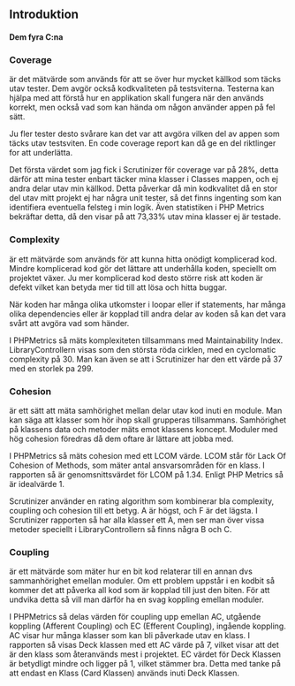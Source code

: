 <section>
  <h2>Introduktion</h2>
  <h4>Dem fyra C:na</h4>
  <h3>
    Coverage
  </h3>
  <p>
    är det mätvärde som används för att se över hur mycket källkod som täcks utav tester. Dem avgör också kodkvaliteten på testsviterna. Testerna kan hjälpa med att förstå hur en applikation skall fungera när den används korrekt, men också vad som kan hända om någon använder appen på fel sätt.
  </p>
  <p>
    Ju fler tester desto svårare kan det var att avgöra vilken del av appen som täcks utav testsviten. En code coverage report kan då ge en del riktlinger for att underlätta.
  </p>
  <p>
    Det första värdet som jag fick i Scrutinizer för coverage var på 28%, detta därför att mina tester enbart täcker mina klasser i Classes mappen, och ej andra delar utav min källkod. Detta påverkar då min kodkvalitet då en stor del utav mitt projekt ej har några unit tester, så det finns ingenting som kan identifiera eventuella felsteg i min logik. Även statistiken i PHP Metrics bekräftar detta, då den visar på att 73,33% utav mina klasser ej är testade.
  </p>
  <h3>
    Complexity
  </h3>
  <p>
    är ett mätvärde som används för att kunna hitta onödigt komplicerad kod. Mindre komplicerad kod gör det lättare att underhålla koden, speciellt om projektet växer. Ju mer komplicerad kod desto större risk att koden är defekt vilket kan betyda mer tid till att lösa och hitta buggar.
  </p>
  <p>
    När koden har många olika utkomster i loopar eller if statements, har många olika dependencies eller är kopplad till andra delar av koden så kan det vara svårt att avgöra vad som händer.
  </p>
  <p>
    I PHPMetrics så mäts komplexiteten tillsammans med Maintainability Index. LibraryControllern visas som den största röda cirklen, med en cyclomatic complexity på 30. Man kan även se att i Scrutinizer har den ett värde på 37 med en storlek pa 299.
  </p>
  <h3>
    Cohesion
  </h3>
  <p>
    är ett sätt att mäta samhörighet mellan delar utav kod inuti en module. Man kan säga att klasser som hör ihop skall grupperas tillsammans. Samhörighet på klassens data och metoder mäts emot klassens koncept. Moduler med hög cohesion föredras då dem oftare är lättare att jobba med.
  </p>
  <p>
    I PHPMetrics så mäts cohesion med ett LCOM värde. LCOM står för Lack Of Cohesion of Methods, som mäter antal ansvarsområden för en klass. I rapporten så är genomsnittsvärdet för LCOM på 1.34. Enligt PHP Metrics så är idealvärde 1.
  </p>
  <p>
    Scrutinizer använder en rating algorithm som kombinerar bla complexity, coupling och cohesion till ett betyg. A är högst, och F är det lägsta. I Scrutinizer rapporten så har alla klasser ett A, men ser man över vissa metoder speciellt i LibraryControllern så finns några B och C.
  </p>
  <h3>
    Coupling
  </h3>
  <p>
    är ett mätvärde som mäter hur en bit kod relaterar till en annan dvs sammanhörighet emellan moduler. Om ett problem uppstår i en kodbit så kommer det att påverka all kod som är kopplad till just den biten. För att undvika detta så vill man därför ha en svag koppling emellan moduler.
  </p>
  <p>
    I PHPMetrics så delas värden för coupling upp emellan AC, utgående koppling (Afferent Coupling) och EC (Efferent Coupling), ingående koppling. AC visar hur många klasser som kan bli påverkade utav en klass. I rapporten så visas Deck klassen med ett AC värde på 7, vilket visar att det är den klass som återanvänds mest i projektet. EC värdet för Deck Klassen är betydligt mindre och ligger på 1, vilket stämmer bra. Detta med tanke på att endast en Klass (Card Klassen) används inuti Deck Klassen.
  </p>
</section>
